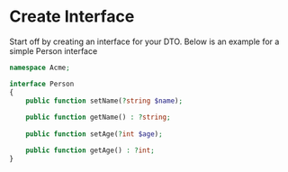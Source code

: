 # Create Interface

Start off by creating an interface for your DTO.
Below is an example for a simple Person interface

```php
namespace Acme;

interface Person
{
    public function setName(?string $name);
    
    public function getName() : ?string;
    
    public function setAge(?int $age);

    public function getAge() : ?int;
}
```
